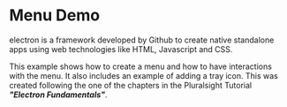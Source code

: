 # Menu Demo

electron is a framework developed by Github to create native standalone apps using web technologies like HTML, Javascript and CSS.

This example shows how to create a menu and how to have interactions with the menu. It also includes an example of adding a tray icon.
This was created following the one of the chapters in the Pluralsight Tutorial **_"Electron Fundamentals"_**.
